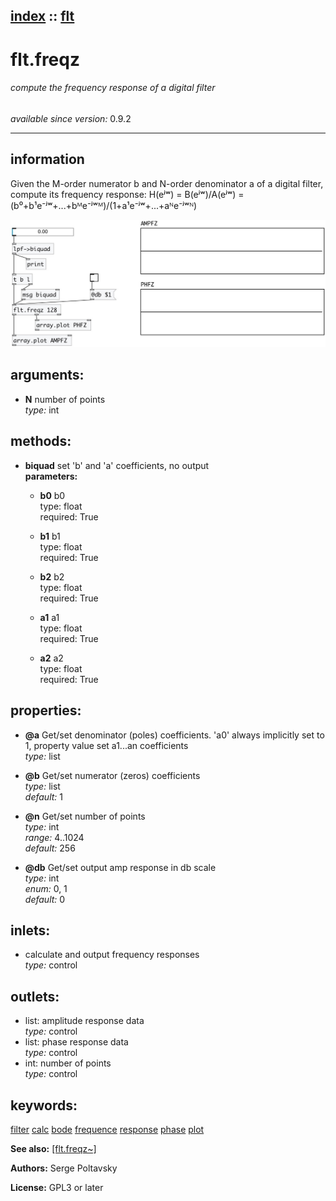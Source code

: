 [index](index.html) :: [flt](category_flt.html)
---

# flt.freqz

###### compute the frequency response of a digital filter

*available since version:* 0.9.2

---


## information
Given the M-order numerator b and N-order denominator a of a digital filter, compute its frequency response: H(eʲʷ) = B(eʲʷ)/A(eʲʷ) = (b⁰+b¹e⁻ʲʷ+...+bᴹe⁻ʲʷᴹ)/(1+a¹e⁻ʲʷ+...+aᴺe⁻ʲʷᴺ)


[![example](../examples/img/flt.freqz.jpg)](../examples/pd/flt.freqz.pd)



## arguments:

* **N**
number of points<br>
_type:_ int<br>



## methods:

* **biquad**
set &#39;b&#39; and &#39;a&#39; coefficients, no output<br>
  __parameters:__
  - **b0** b0<br>
    type: float <br>
    required: True <br>

  - **b1** b1<br>
    type: float <br>
    required: True <br>

  - **b2** b2<br>
    type: float <br>
    required: True <br>

  - **a1** a1<br>
    type: float <br>
    required: True <br>

  - **a2** a2<br>
    type: float <br>
    required: True <br>




## properties:

* **@a** 
Get/set denominator (poles) coefficients. &#39;a0&#39; always implicitly set to 1, property
value set a1...an coefficients<br>
_type:_ list<br>

* **@b** 
Get/set numerator (zeros) coefficients<br>
_type:_ list<br>
_default:_ 1<br>

* **@n** 
Get/set number of points<br>
_type:_ int<br>
_range:_ 4..1024<br>
_default:_ 256<br>

* **@db** 
Get/set output amp response in db scale<br>
_type:_ int<br>
_enum:_ 0, 1<br>
_default:_ 0<br>



## inlets:

* calculate and output frequency responses<br>
_type:_ control



## outlets:

* list: amplitude response data<br>
_type:_ control
* list: phase response data<br>
_type:_ control
* int: number of points<br>
_type:_ control



## keywords:

[filter](keywords/filter.html)
[calc](keywords/calc.html)
[bode](keywords/bode.html)
[frequence](keywords/frequence.html)
[response](keywords/response.html)
[phase](keywords/phase.html)
[plot](keywords/plot.html)



**See also:**
[\[flt.freqz~\]](flt.freqz~.html)




**Authors:** Serge Poltavsky




**License:** GPL3 or later





